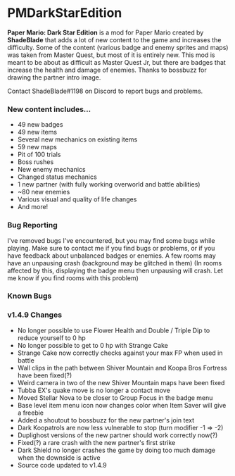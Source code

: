 # PMDarkStarEdition
**Paper Mario: Dark Star Edition** is a mod for Paper Mario created by **ShadeBlade** that adds a lot of new content to the game and increases the difficulty.
Some of the content (various badge and enemy sprites and maps) was taken from Master Quest, but most of it is entirely new.
This mod is meant to be about as difficult as Master Quest Jr, but there are badges that increase the health and damage of enemies.
Thanks to bossbuzz for drawing the partner intro image.

Contact ShadeBlade#1198 on Discord to report bugs and problems.

### **New content includes...**
- 49 new badges
- 49 new items
- Several new mechanics on existing items
- 59 new maps
- Pit of 100 trials
- Boss rushes
- New enemy mechanics
- Changed status mechanics
- 1 new partner (with fully working overworld and battle abilities)
- ~80 new enemies
- Various visual and quality of life changes
- And more!

### Bug Reporting
I've removed bugs I've encountered, but you may find some bugs while playing.
Make sure to contact me if you find bugs or problems, or if you have feedback about unbalanced badges or enemies.
A few rooms may have an unpausing crash (background may be glitched in them) (In rooms affected by this, displaying the badge menu then unpausing will crash. Let me know if you find rooms with this problem)

### Known Bugs


### v1.4.9 Changes 
- No longer possible to use Flower Health and Double / Triple Dip to reduce yourself to 0 hp
- No longer possible to get to 0 hp with Strange Cake
- Strange Cake now correctly checks against your max FP when used in battle
- Wall clips in the path between Shiver Mountain and Koopa Bros Fortress have been fixed(?)
- Weird camera in two of the new Shiver Mountain maps have been fixed
- Tubba EX's quake move is no longer a contact move
- Moved Stellar Nova to be closer to Group Focus in the badge menu
- Base level item menu icon now changes color when Item Saver will give a freebie
- Added a shoutout to bossbuzz for the new partner's join text
- Dark Koopatrols are now less vulnerable to stop (turn modifier -1 => -2)
- Duplighost versions of the new partner should work correctly now(?)
- Fixed(?) a rare crash with the new partner's first strike
- Dark Shield no longer crashes the game by doing too much damage when the downside is active
- Source code updated to v1.4.9 